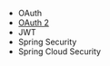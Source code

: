 


* OAuth
* [OAuth 2](https://github.com/stevenli91748/JAVA-Architecture/tree/master/JAVA%20Framework/Spring%20Cloud/%E5%BE%AE%E6%9C%8D%E5%8A%A1%E4%B9%8B%E9%97%B4%E8%B0%83%E7%94%A8%E7%9A%84%E5%AE%89%E5%85%A8%E8%AE%A4%E8%AF%81/Spring%20Security%20OAuth2)
* JWT
* Spring Security
* Spring Cloud Security
